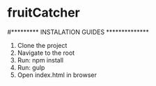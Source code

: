 # fruitCatcher

#********* INSTALATION GUIDES **************
1. Clone the project
2. Navigate to the root
3. Run: npm install
4. Run: gulp
5. Open index.html in browser
